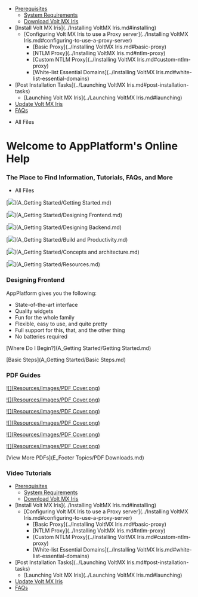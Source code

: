                                    

[](../Prerequisites.md)

*   [Prerequisites](../Prerequisites.md#prerequisites)
    *   [System Requirements](../Prerequisites.md#system-requirements)
    *   [Download Volt MX Iris](../Prerequisites.md#download)
*   [Install Volt MX Iris](../Installing VoltMX Iris.md#installing)
    *   [Configuring Volt MX Iris to use a Proxy server](../Installing VoltMX Iris.md#configuring-to-use-a-proxy-server)
        *   [Basic Proxy](../Installing VoltMX Iris.md#basic-proxy)
        *   [NTLM Proxy](../Installing VoltMX Iris.md#ntlm-proxy)
        *   [Custom NTLM Proxy](../Installing VoltMX Iris.md#custom-ntlm-proxy)
        *   [White-list Essential Domains](../Installing VoltMX Iris.md#white-list-essential-domains)
*   [Post Installation Tasks](../Launching VoltMX Iris.md#post-installation-tasks)
    *   [Launching Volt MX Iris](../Launching VoltMX Iris.md#launching)
*   [Update Volt MX Iris](../Upgrade.md)
*   [FAQs](../StudioInstallation_FAQs.md#appendix-frequently-asked-questions-faqs)

[](#)

*   All Files

Welcome to AppPlatform's Online Help
====================================

### The Place to Find Information, Tutorials, FAQs, and More

*   All Files

[![](Resources/Images/KeyFeatures.png)](A_Getting Started/Getting Started.md)

[![](Resources/Images/BasicSteps.png)](A_Getting Started/Designing Frontend.md)

[![](Resources/Images/WhatsNew.png)](A_Getting Started/Designing Backend.md)

[![](Resources/Images/FAQs.png)](A_Getting Started/Build and Productivity.md)

[![](Resources/Images/BasicSteps.png)](A_Getting Started/Concepts and architecture.md)

[![](Resources/Images/BasicSteps.png)](A_Getting Started/Resources.md)

### Designing Frontend

AppPlatform gives you the following:

*   State-of-the-art interface
*   Quality widgets
*   Fun for the whole family
*   Flexible, easy to use, and quite pretty
*   Full support for this, that, and the other thing
*   No batteries required

[Where Do I Begin?](A_Getting Started/Getting Started.md)

[Basic Steps](A_Getting Started/Basic Steps.md)

### PDF Guides

[![](Resources/Images/PDF Cover.png)](http://docs.madcapsoftware.com/FlareTemplates/UserGuideAGreen.pdf)

[![](Resources/Images/PDF Cover.png)](http://docs.madcapsoftware.com/FlareTemplates/UserGuideAGreen.pdf)

[![](Resources/Images/PDF Cover.png)](http://docs.madcapsoftware.com/FlareTemplates/UserGuideAGreen.pdf)

[![](Resources/Images/PDF Cover.png)](http://docs.madcapsoftware.com/FlareTemplates/UserGuideAGreen.pdf)

[![](Resources/Images/PDF Cover.png)](http://docs.madcapsoftware.com/FlareTemplates/UserGuideAGreen.pdf)

[![](Resources/Images/PDF Cover.png)](http://docs.madcapsoftware.com/FlareTemplates/UserGuideAGreen.pdf)

[View More PDFs](E_Footer Topics/PDF Downloads.md)

### Video Tutorials


*   [Prerequisites](../Prerequisites.md#prerequisites)
    *   [System Requirements](../Prerequisites.md#system-requirements)
    *   [Download Volt MX Iris](../Prerequisites.md#download)
*   [Install Volt MX Iris](../Installing VoltMX Iris.md#installing)
    *   [Configuring Volt MX Iris to use a Proxy server](../Installing VoltMX Iris.md#configuring-to-use-a-proxy-server)
        *   [Basic Proxy](../Installing VoltMX Iris.md#basic-proxy)
        *   [NTLM Proxy](../Installing VoltMX Iris.md#ntlm-proxy)
        *   [Custom NTLM Proxy](../Installing VoltMX Iris.md#custom-ntlm-proxy)
        *   [White-list Essential Domains](../Installing VoltMX Iris.md#white-list-essential-domains)
*   [Post Installation Tasks](../Launching VoltMX Iris.md#post-installation-tasks)
    *   [Launching Volt MX Iris](../Launching VoltMX Iris.md#launching)
*   [Update Volt MX Iris](../Upgrade.md)
*   [FAQs](../StudioInstallation_FAQs.md#appendix-frequently-asked-questions-faqs)
